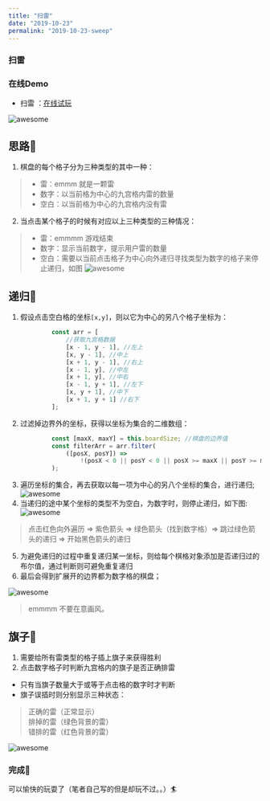 ```yaml
---
title: "扫雷"
date: "2019-10-23"
permalink: "2019-10-23-sweep"
---
```


### 扫雷

### 在线Demo

- 扫雷 ：[在线试玩](http://www.almx.top/awesome/#/sweep)

![awesome](http://www.almx.top/image/awesome-game/sweepDemo.png)

## 思路💌

1. 棋盘的每个格子分为三种类型的其中一种：
>- 雷：emmm 就是一颗雷
>- 数字：以当前格为中心的九宫格内雷的数量
>- 空白：以当前格为中心的九宫格内没有雷
2. 当点击某个格子的时候有对应以上三种类型的三种情况：
>- 雷：emmmm 游戏结束
>- 数字：显示当前数字，提示用户雷的数量
>- 空白：需要以当前点击格子为中心向外递归寻找类型为数字的格子来停止递归，如图
![awesome](http://www.almx.top/image/awesome-game/sweep_ex1.png)

## 递归🙌

1. 假设点击空白格的坐标``` [x,y] ```，则以它为中心的另八个格子坐标为：

``` javascript
            const arr = [
                //获取九宫格数据
                [x - 1, y - 1], //左上
                [x, y - 1], //中上
                [x + 1, y - 1], //右上
                [x - 1, y], //中左
                [x + 1, y], //中右
                [x - 1, y + 1], //左下
                [x, y + 1], //中下
                [x + 1, y + 1] //右下
            ];
```

2. 过滤掉边界外的坐标，获得以坐标为集合的二维数组：

``` javascript
            const [maxX, maxY] = this.boardSize; //棋盘的边界值
            const filterArr = arr.filter(
                ([posX, posY]) =>
                    !(posX < 0 || posY < 0 || posX >= maxX || posY >= maxY)
            );
```

3. 遍历坐标的集合，再去获取以每一项为中心的另八个坐标的集合，进行递归;
![awesome](http://www.almx.top/image/awesome-game/sweep_ex2.png)
4. 当递归的途中某个坐标的类型不为空白，为数字时，则停止递归，如下图:
![awesome](http://www.almx.top/image/awesome-game/sweep_ex3.png)
>点击红色向外遍历 => 紫色箭头 => 绿色箭头（找到数字格）=> 跳过绿色箭头的递归 => 开始黑色箭头的递归 
5. 为避免递归的过程中重复递归某一坐标，则给每个棋格对象添加是否递归过的布尔值，通过判断则可避免重复递归
6. 最后会得到扩展开的边界都为数字格的棋盘；

![awesome](http://www.almx.top/image/awesome-game/sweep_ex4.png)
>emmmm 不要在意画风。

## 旗子🚩

1. 需要给所有雷类型的格子插上旗子来获得胜利
2. 点击数字格子时判断九宫格内的旗子是否正确排雷

- 只有当旗子数量大于或等于点击格的数字时才判断
- 旗子误插时则分别显示三种状态：

>正确的雷（正常显示）<br/>
>排掉的雷（绿色背景的雷）<br/>
>错排的雷（红色背景的雷）

![awesome](http://www.almx.top/image/awesome-game/sweep_ex5.png)

### 完成🌈

可以愉快的玩耍了（笔者自己写的但是却玩不过。。）🏄
